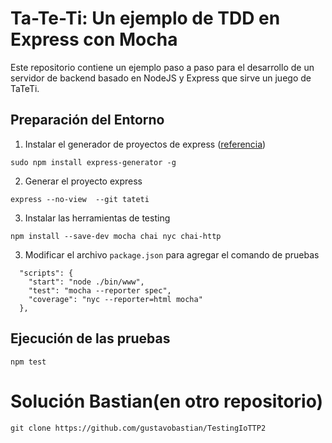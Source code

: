 # Ta-Te-Ti: Un ejemplo de TDD en Express con Mocha

Este repositorio contiene un ejemplo paso a paso para el desarrollo de un servidor de backend basado en NodeJS y Express que sirve un juego de TaTeTi.

## Preparación del Entorno

1. Instalar el generador de proyectos de express ([referencia](https://expressjs.com/es/starter/generator.html))

```
sudo npm install express-generator -g
```

2. Generar el proyecto express

```
express --no-view  --git tateti
```

3. Instalar las herramientas de testing 

```
npm install --save-dev mocha chai nyc chai-http
```



3. Modificar el archivo `package.json` para agregar el comando de pruebas

```
  "scripts": {
    "start": "node ./bin/www",
    "test": "mocha --reporter spec",
    "coverage": "nyc --reporter=html mocha"
  },
```

## Ejecución de las pruebas

```
npm test
```
# Solución Bastian(en otro repositorio)
```
git clone https://github.com/gustavobastian/TestingIoTTP2
```